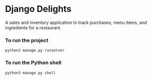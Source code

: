 # Django Delights

A sales and inventory application to track purchases, menu items, and ingredients for a restaurant.

### To run the project
`python3 manage.py runserver`

### To run the Python shell
`python3 manage.py shell`